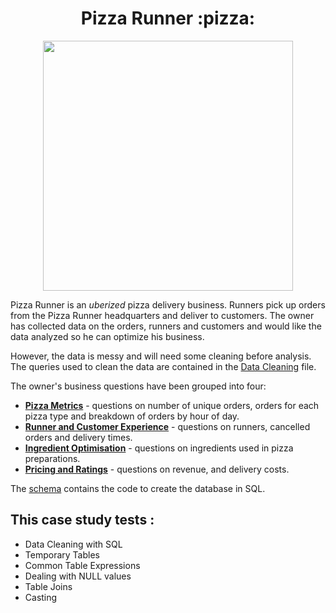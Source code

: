 <div align="center">
 <h1>Pizza Runner :pizza:</h1>
</div>

<p align="center">
    <img src="https://8weeksqlchallenge.com/images/case-study-designs/2.png" width="400" height="400">
</p>

Pizza Runner is an _uberized_ pizza delivery business. Runners pick up orders from the Pizza Runner headquarters and deliver to customers. The owner has collected data on the orders, runners and customers and would like the data analyzed so he can optimize his business.

However, the data is messy and will need some cleaning before analysis. The queries used to clean the data are contained in the [Data Cleaning](https://github.com/Outis09/8-Week-SQL-Challenge/blob/main/Case%20Study%20%232-%20Pizza%20Runner/Data_Cleaning.md) file. 

The owner's business questions have been grouped into four:
* **[Pizza Metrics](https://github.com/Outis09/8-Week-SQL-Challenge/blob/main/Case%20Study%20%232-%20Pizza%20Runner/Solutions/Pizza%20Metrics.md)** - questions on number of unique orders, orders for each pizza type and breakdown of orders by hour of day.
* **[Runner and Customer Experience](https://github.com/Outis09/8-Week-SQL-Challenge/blob/main/Case%20Study%20%232-%20Pizza%20Runner/Solutions/Runner%20and%20Customer%20Experience.md)** - questions on runners, cancelled orders and delivery times.
* **[Ingredient Optimisation](https://github.com/Outis09/8-Week-SQL-Challenge/blob/main/Case%20Study%20%232-%20Pizza%20Runner/Solutions/Ingredients%20Optimization.md)** - questions on ingredients used in pizza preparations.
* **[Pricing and Ratings](https://github.com/Outis09/8-Week-SQL-Challenge/blob/main/Case%20Study%20%232-%20Pizza%20Runner/Solutions/Pricing%20and%20Ratings.md)** - questions on revenue, and delivery costs.


The [schema](schema.md) contains the code to create the database in SQL.

This case study tests :
-----------
  
  * Data Cleaning with SQL
  * Temporary Tables
  * Common Table Expressions
  * Dealing with NULL values
  * Table Joins 
  * Casting
  
  
    
